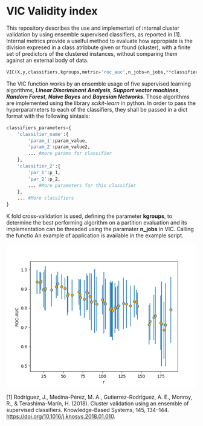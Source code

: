 # VIC Validity index 
This repository describes the use and implementati of internal cluster validation by using ensemble supervised classifiers, as reported in [1]. Internal metrics provide a uselful method to evaluate how appropiate is the
division expresed in a class atribbute given or found (cluster), with a finite set of predictors of the clustered instances, without comparing them against an external body of data.

```python
VIC(X,y,classifiers,kgroups,metric='roc_auc',n_jobs=n_jobs,**classifiers_parameters)
```

The VIC function works by an ensemble usage of five supervised learning algorithms, ***Linear Discriminant Analysis***, ***Support vector machines***, ***Random Forest***, ***Naive Bayes*** and ***Bayesian Networks***. Those algorithms are implemented using the library *scikit-learn* in python. In order to pass the hyperparameters to each of the classifiers, they shall be passed in a dict format with the following sintaxis:

```python
classifiers_parameters={
    'classifier_name':{
        'param_1':param_value,
        'param_2':param_value2,
        ... #more params for classifier
    },
    'classifier_2':{
        'par_1':p_1,
        'par_2':p_2,
        ... #More parameters for this classifier
    },
    ... #More classifiers
}
```

K fold cross-validation is used, defining the parameter **kgroups**, to determine the best performing algorithm on a partition evaluation and its implementation can be threaded using the paramater **n_jobs** in VIC.
Calling the functio
An example of application is available in the example script.

![ROC-AUC for example](images/VIC_results.png)

[1] Rodríguez, J., Medina-Pérez, M. A., Gutierrez-Rodríguez, A. E., Monroy, R., & Terashima-Marín, H. (2018). Cluster validation using an ensemble of supervised classifiers. Knowledge-Based Systems, 145, 134–144. https://doi.org/10.1016/j.knosys.2018.01.010.